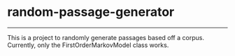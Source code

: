 # random-passage-generator
--------------------------
This is a project to randomly generate passages based off a corpus. Currently, only the FirstOrderMarkovModel class works.
